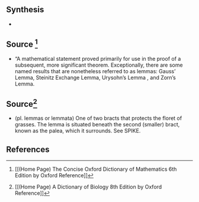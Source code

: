 ## Synthesis
- 
## Source [^1]
- “A mathematical statement proved primarily for use in the proof of a subsequent, more significant theorem. Exceptionally, there are some named results that are nonetheless referred to as lemmas: Gauss’ Lemma, Steinitz Exchange Lemma, Urysohn’s Lemma , and Zorn’s Lemma.
## Source[^2]
- (pl. lemmas or lemmata) One of two bracts that protects the floret of grasses. The lemma is situated beneath the second (smaller) bract, known as the palea, which it surrounds. See SPIKE.
## References

[^1]: [[(Home Page) The Concise Oxford Dictionary of Mathematics 6th Edition by Oxford Reference]]
[^2]: [[(Home Page) A Dictionary of Biology 8th Edition by Oxford Reference]]